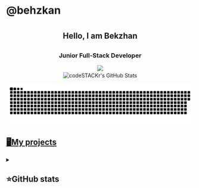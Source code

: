 <h1 align="left">@behzkan<h1>
<h2 align="center">Hello, I am Bekzhan<h2>
<h3 align="center">Junior Full-Stack Developer</h3>
<p align="center">
 <a href="https://tlgg.ru/behzkan1"><img src="https://img.shields.io/badge/-Telegram-blue?style=flat&logo=Telegram&logoColor=white" /></a>
 <br>
 <img alt="codeSTACKr's GitHub Stats" src="https://komarev.com/ghpvc/?username=your-github-behzkan&color=green" />
</p>

<p align="center">
 <img width="600" src="assets/github-s.svg" alt="snake"/>
</p>

## [🖥My projects](markdown/main.md)  

<details align="left">
  <summary><h2><b>⭐GitHub stats</b></h2></summary>
  <p>
   <img alt="codeSTACKr's GitHub Stats" src="https://github-readme-stats.vercel.app/api/top-langs/?username=behzkan&layout=compact&theme=dark" />  
   <br>
   <img alt="codeSTACKr's GitHub Stats" src="https://github-readme-stats.vercel.app/api?username=behzkan&show_icons=true&theme=dark" />
   <br>
   <img src="https://metrics.lecoq.io/behzkan" />
  </p>
</details>


